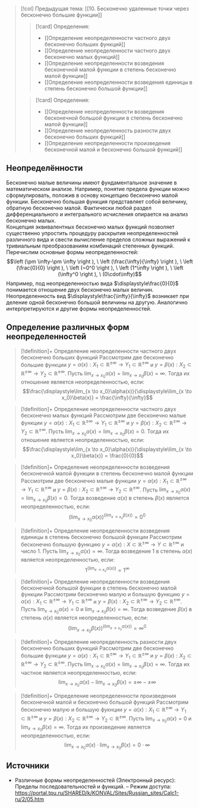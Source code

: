 > [!col] Предыдущая тема: [[10. Бесконечно удаленные точки через бесконечно большие функции]]
>> [!card] Определения:
>> * [[Определение неопределенности частного двух бесконечно больших функций]]
>> * [[Определение неопределенности частного двух бесконечно малых функций]]
>> * [[Определение неопределенности возведения бесконечной малой функции в степень бесконечно малой функции]]
>> * [[Определение неопределенности возведения единицы в степень бесконечно большой функции]]
>
>> [!card] Определения:
>> * [[Определение неопределенности возведения бесконечной большой функции в степень бесконечно малой функции]]
>> * [[Определение неопределенность разности двух бесконечно больших функций]]
>> * [[Определение неопределенности произведения бесконечной малой и бесконечно большой функций]]
## Неопределённости  
Бесконечно малые величины имеют фундаментальное значение в математическом анализе. Например, понятие предела функции можно сформулировать, положив в основу концепцию бесконечно малой функции. Бесконечно большая функция представляет собой величину, обратную бесконечно малой. Фактически любой раздел дифференциального и интегрального исчисления опирается на анализ бесконечно малых.  
Концепция эквивалентных бесконечно малых функций позволяет существенно упростить процедуру раскрытия неопределенностей различного вида и свести вычисление пределов сложных выражений к тривиальным преобразованиям комбинаций степенных функций.  
Перечислим основные формы неопределенностей:
$$\left (\pm \infty-\pm \infty \right ), \ \left (\frac{\infty}{\infty} \right ), \ \left (\frac{0}{0} \right ), \ \left (~0^0 \right ), \ \left (1^\infty \right ), \ \left (\infty^0 \right ), \ (0\cdot\infty)$$
Например, под неопределенностью вида $\displaystyle\frac{0}{0}$ понимается отношение двух бесконечно малых величин. Неопределенность вид $\displaystyle\frac{\infty}{\infty}$ возникает при деление одной бесконечно большой величины на другую. Аналогично интерпретируются и другие формы неопределенностей. 

## Определение различных форм неопределенностей
> [!definition]+ Определение неопределенности частного двух бесконечно больших функций
> Рассмотрим две бесконечно большие функции $y=\alpha(x):X_1 \subset \mathbb{R^{\pm\infty}}\rightarrow Y_1 \subset \mathbb{R^{\pm\infty}}$ и $y=\beta(x):X_2 \subset \mathbb{R^{\pm\infty}}\rightarrow Y_2 \subset \mathbb{R^{\pm\infty}}$. Пусть $\displaystyle\lim_{x \to x_0}\alpha(x) = \lim_{x \to x_0}\beta(x) = \infty$. Тогда их отношение является неопределенностью, если: $$\frac{\displaystyle\lim_{x \to x_0}\alpha(x)}{\displaystyle\lim_{x \to x_0}\beta(x)} = \frac{\infty}{\infty}$$

> [!definition]+ Определение неопределенности частного двух бесконечно малых функций
> Рассмотрим две бесконечно малые функции $y=\alpha(x):X_1 \subset \mathbb{R^{\pm\infty}}\rightarrow Y_1 \subset \mathbb{R^{\pm\infty}}$ и $y=\beta(x):X_2 \subset \mathbb{R^{\pm\infty}}\rightarrow Y_2 \subset \mathbb{R^{\pm\infty}}$. Пусть $\displaystyle\lim_{x \to x_0}\alpha(x) = \lim_{x \to x_0}\beta(x) = 0$. Тогда их отношение является неопределенностью, если: $$\frac{\displaystyle\lim_{x \to x_0}\alpha(x)}{\displaystyle\lim_{x \to x_0}\beta(x)} = \frac{0}{0}$$

> [!definition]+ Определение неопределенности возведения бесконечной малой функции в степень бесконечно малой функции
> Рассмотрим две бесконечно малые функции $y=\alpha(x):X_1 \subset \mathbb{R^{\pm\infty}}\rightarrow Y_1 \subset \mathbb{R^{\pm\infty}}$ и $y=\beta(x):X_2 \subset \mathbb{R^{\pm\infty}}\rightarrow Y_2 \subset \mathbb{R^{\pm\infty}}$. Пусть $\displaystyle\lim_{x \to x_0}\alpha(x) = \lim_{x \to x_0}\beta(x) = 0$. Тогда возведение $\alpha(x)$ в степень $\beta(x)$ является неопределенностью, если: $$\displaystyle \left(\lim_{x \to x_0}\alpha(x)\right)^{\displaystyle\left(\lim_{x \to x_0}\beta(x)\right)} = 0^0$$

> [!definition]+ Определение неопределенности возведения единицы в степень бесконечно большой функции 
> Рассмотрим бесконечно большую функцию $y=\alpha(x):X \subset \mathbb{R^{\pm\infty}}\rightarrow Y \subset \mathbb{R^{\pm\infty}}$ и число $1$. Пусть $\displaystyle\lim_{x \to x_0}\alpha(x) = \infty$. Тогда возведение $1$ в степень $\alpha(x)$ является неопределенностью, если: $$\displaystyle 1^{\displaystyle\left(\lim_{x \to x_0}\alpha(x)\right)} = 1^\infty$$

> [!definition]+ Определение неопределенности возведения бесконечной большой функции в степень бесконечно малой функции
> Рассмотрим бесконечно малую и большую функцию $y=\alpha(x):X_1 \subset \mathbb{R^{\pm\infty}}\rightarrow Y_1 \subset \mathbb{R^{\pm\infty}}$ и $y=\beta(x):X_2 \subset \mathbb{R^{\pm\infty}}\rightarrow Y_2 \subset \mathbb{R^{\pm\infty}}$. Пусть $\displaystyle\lim_{x \to x_0}\alpha(x) = 0$ и $\displaystyle\lim_{x \to x_0}\beta(x) = \infty$. Тогда возведение $\beta(x)$ в степень $\alpha(x)$ является неопределенностью, если: $$\displaystyle \left(\lim_{x \to x_0}\beta(x)\right)^{\displaystyle\left(\lim_{x \to x_0}\alpha(x)\right)} = \infty^0$$

> [!definition]+ Определение неопределенность разности двух бесконечно больших функций
> Рассмотрим две бесконечно большие функции $y=\alpha(x):X_1 \subset \mathbb{R^{\pm\infty}}\rightarrow Y_1 \subset \mathbb{R^{\pm\infty}}$ и $y=\beta(x):X_2 \subset \mathbb{R^{\pm\infty}}\rightarrow Y_2 \subset \mathbb{R^{\pm\infty}}$. Пусть $\displaystyle\lim_{x \to x_0}\alpha(x) = \lim_{x \to x_0}\beta(x) = \infty$. Тогда их частное является неопределенностью, если: $$\displaystyle\lim_{x \to x_0}\alpha(x)-\displaystyle\lim_{x \to x_0}\beta(x) = \pm \infty-\pm \infty$$

> [!definition]+ Определение неопределенности произведения бесконечной малой и бесконечно большой функций
> Рассмотрим бесконечно малую и большую фукнции $y=\alpha(x):X_1 \subset \mathbb{R^{\pm\infty}}\rightarrow Y_1 \subset \mathbb{R^{\pm\infty}}$ и $y=\beta(x):X_2 \subset \mathbb{R^{\pm\infty}}\rightarrow Y_2 \subset \mathbb{R^{\pm\infty}}$. Пусть $\displaystyle\lim_{x \to x_0}\alpha(x) = 0$ и $\displaystyle\lim_{x \to x_0}\beta(x) = \infty$. Тогда их произведение является неопределенностью, если: $$\displaystyle\lim_{x \to x_0}\alpha(x) \cdot \displaystyle\lim_{x \to x_0}\beta(x) = 0\cdot\infty$$

## Источники
* Различные формы неопределенностей (Электронный ресурс): Пределы последовательностей и функций. – Режим доступа: https://portal.tpu.ru/SHARED/k/KONVAL/Sites/Russian_sites/Calc1-ru/2/05.htm